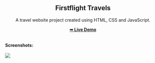 <h2 align="center">Firstflight Travels</h2>
<div align="center">
<p>A travel website project created using HTML, CSS and JavaScript.</p>
<a href="https://mohdrahil101.github.io/firstflight-travels/" target="_blank"><strong>➥ Live Demo</strong></a>
</div> <br/><br/>
<b>Screenshots:</b> <br/><br/>
<img src="[https://github.com/mohdrahil101/firstflight-travels/blob/main/readme%20images/readme-image.jpg](https://i.pinimg.com/564x/b0/96/45/b096454c9e3199a553e1abc5543ee39a.jpg)"></img>
